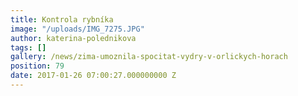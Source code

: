 ```yaml
---
title: Kontrola rybníka
image: "/uploads/IMG_7275.JPG"
author: katerina-polednikova
tags: []
gallery: /news/zima-umoznila-spocitat-vydry-v-orlickych-horach
position: 79
date: 2017-01-26 07:00:27.000000000 Z
---
```

